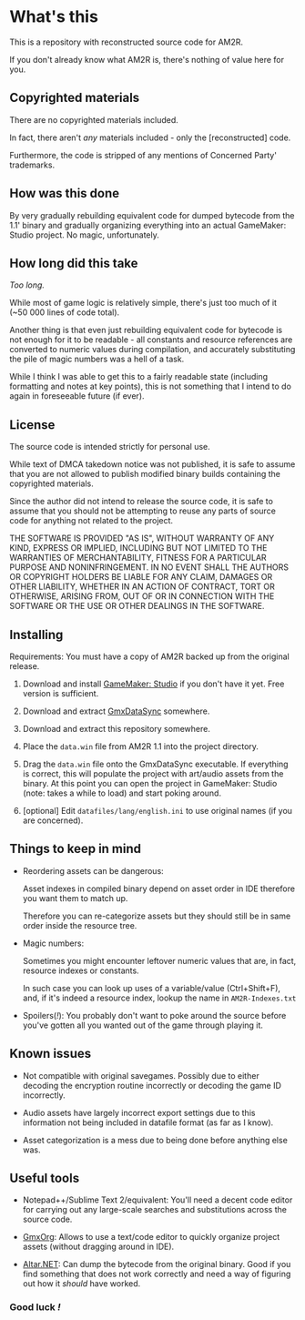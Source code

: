 # What's this

This is a repository with reconstructed source code for AM2R.

If you don't already know what AM2R is, there's nothing of value here for you.

## Copyrighted materials

There are no copyrighted materials included.

In fact, there aren't _any_ materials included - only the [reconstructed] code.

Furthermore, the code is stripped of any mentions of Concerned Party' trademarks.

## How was this done

By very gradually rebuilding equivalent code for dumped bytecode from the 1.1' binary and gradually organizing everything into an actual GameMaker: Studio project. No magic, unfortunately.

## How long did this take

_Too long._

While most of game logic is relatively simple, there's just too much of it (~50 000 lines of code total).

Another thing is that even just rebuilding equivalent code for bytecode is not enough for it to be readable - all constants and resource references are converted to numeric values during compilation, and accurately substituting the pile of magic numbers was a hell of a task.

While I think I was able to get this to a fairly readable state (including formatting and notes at key points), this is not something that I intend to do again in foreseeable future (if ever).

## License

The source code is intended strictly for personal use.

While text of DMCA takedown notice was not published, it is safe to assume that you are not allowed to publish modified binary builds containing the copyrighted materials.

Since the author did not intend to release the source code, it is safe to assume that you should not be attempting to reuse any parts of source code for anything not related to the project.

THE SOFTWARE IS PROVIDED "AS IS", WITHOUT WARRANTY OF ANY KIND, EXPRESS OR IMPLIED, INCLUDING BUT NOT LIMITED TO THE WARRANTIES OF MERCHANTABILITY, FITNESS FOR A PARTICULAR PURPOSE AND NONINFRINGEMENT. IN NO EVENT SHALL THE AUTHORS OR COPYRIGHT HOLDERS BE LIABLE FOR ANY CLAIM, DAMAGES OR OTHER LIABILITY, WHETHER IN AN ACTION OF CONTRACT, TORT OR OTHERWISE, ARISING FROM, OUT OF OR IN CONNECTION WITH THE SOFTWARE OR THE USE OR OTHER DEALINGS IN THE SOFTWARE.

## Installing

Requirements: You must have a copy of AM2R backed up from the original release.

1. Download and install [GameMaker: Studio](http://www.yoyogames.com/get) if you don't have it yet. Free version is sufficient.

2. Download and extract [GmxDataSync](https://bitbucket.org/yal_cc/gmxdatasync/) somewhere.

3. Download and extract this repository somewhere.

4. Place the `data.win` file from AM2R 1.1 into the project directory.

5. Drag the `data.win` file onto the GmxDataSync executable. If everything is correct, this will populate the project with art/audio assets from the binary.
At this point you can open the project in GameMaker: Studio (note: takes a while to load) and start poking around.

6. [optional] Edit `datafiles/lang/english.ini` to use original names (if you are concerned).

## Things to keep in mind

* Reordering assets can be dangerous:
    
    Asset indexes in compiled binary depend on asset order in IDE therefore you want them to match up.
    
    Therefore you can re-categorize assets but they should still be in same order inside the resource tree.

* Magic numbers:
    
    Sometimes you might encounter leftover numeric values that are, in fact, resource indexes or constants.
    
    In such case you can look up uses of a variable/value (Ctrl+Shift+F), and, if it's indeed a resource index, lookup the name in `AM2R-Indexes.txt` 

* Spoilers(_!_): You probably don't want to poke around the source before you've gotten all you wanted out of the game through playing it.

## Known issues

* Not compatible with original savegames. Possibly due to either decoding the encryption routine incorrectly or decoding the game ID incorrectly.

* Audio assets have largely incorrect export settings due to this information not being included in datafile format (as far as I know).

* Asset categorization is a mess due to being done before anything else was.

## Useful tools

* Notepad++/Sublime Text 2/equivalent: You'll need a decent code editor for carrying out any large-scale searches and substitutions across the source code.

* [GmxOrg](https://bitbucket.org/yal_cc/gmxorg): Allows to use a text/code editor to quickly organize project assets (without dragging around in IDE).

* [Altar.NET](https://gitlab.com/PoroCYon/Altar.NET): Can dump the bytecode from the original binary. Good if you find something that does not work correctly and need a way of figuring out how it _should_ have worked.

### Good luck _!_